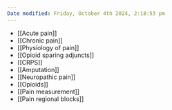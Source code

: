 ```yaml
---
Date modified: Friday, October 4th 2024, 2:18:53 pm
---
```


- [[Acute pain]]
- [[Chronic pain]]
- [[Physiology of pain]]
- [[Opioid sparing adjuncts]]
- [[CRPS]]
- [[Amputation]]
- [[Neuropathic pain]]
- [[Opioids]]
- [[Pain measurement]]
- [[Pain regional blocks]]
